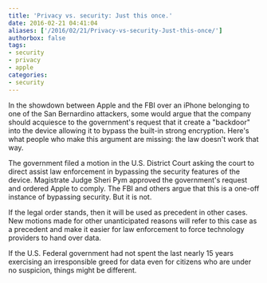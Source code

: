 ```yaml
---
title: 'Privacy vs. security: Just this once.'
date: 2016-02-21 04:41:04
aliases: ['/2016/02/21/Privacy-vs-security-Just-this-once/']
authorbox: false
tags:
- security
- privacy
- apple
categories:
- security
---
```

In the showdown between Apple and the FBI over an iPhone belonging to one of the San Bernardino attackers, some would argue that the company should acquiesce to the government's request that it create a "backdoor" into the device allowing it to bypass the built-in strong encryption. Here's what people who make this argument are missing: the law doesn't work that way.

The government filed a motion in the U.S. District Court asking the court to direct assist law enforcement in bypassing the security features of the device. Magistrate Judge Sheri Pym approved the government's request and ordered Apple to comply. The FBI and others argue that this is a one-off instance of bypassing security. But it is not.

If the legal order stands, then it will be used as precedent in other cases. New motions made for other unanticipated reasons will refer to this case as a precedent and make it easier for law enforcement to force technology providers to hand over data.

If the U.S. Federal government had not spent the last nearly 15 years exercising an irresponsible greed for data even for citizens who are under no suspicion, things might be different.
